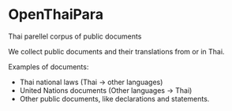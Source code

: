 # OpenThaiPara

Thai parellel corpus of public documents

We collect public documents and their translations from or in Thai.

Examples of documents:
- Thai national laws (Thai -> other languages)
- United Nations documents (Other languages -> Thai)
- Other public documents, like declarations and statements.
